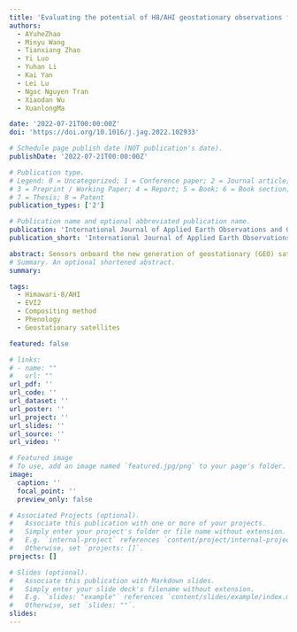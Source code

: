 ```yaml
---
title: 'Evaluating the potential of H8/AHI geostationary observations for monitoring vegetation phenology over different ecosystem types in northern China'
authors:
  - AYuheZhao
  - Minyu Wang
  - Tianxiang Zhao
  - Yi Luo
  - Yuhan Li
  - Kai Yan
  - Lei Lu
  - Ngoc Nguyen Tran
  - Xiaodan Wu
  - XuanlongMa

date: '2022-07-21T00:00:00Z'
doi: 'https://doi.org/10.1016/j.jag.2022.102933'

# Schedule page publish date (NOT publication's date).
publishDate: '2022-07-21T00:00:00Z'

# Publication type.
# Legend: 0 = Uncategorized; 1 = Conference paper; 2 = Journal article;
# 3 = Preprint / Working Paper; 4 = Report; 5 = Book; 6 = Book section;
# 7 = Thesis; 8 = Patent
publication_types: ['2']

# Publication name and optional abbreviated publication name.
publication: 'International Journal of Applied Earth Observations and Geoinformation'
publication_short: 'International Journal of Applied Earth Observations and Geoinformation'

abstract: Sensors onboard the new generation of geostationary (GEO) satellites launched over past few years have much improved radiometric and temporal resolutions. As one of the latest GEO sensors, the Japanese Himawari-8 Advanced Himawari Imager (hereafter H8/AHI) has temporal resolution of 10 minutes and spectral bands similar to MODIS. Observations from H8/AHI therefore have the potential to improve the precision of vegetation phenology monitoring by significantly shortening the compositing period. In this study, we evaluated methods for compositing daily 2-band Enhanced Vegetation Index (EVI2) from 10-minutes H8/AHI observations at six study sites in northern China encompassing forest, cropland, and grassland. After screening the cloudy observations by a physics-based cloud detection algorithm, key phenological metrics were retrieved from the composited AHI EVI2. H8/AHI 10-min raw EVI2 showed significant diurnal variations that are mainly associated with sun angle variations. By calculating the daily average EVI2 values in different time intervals, we concluded that the mean value using a fixed time window (10:30–13:30) centered around local solar noon effectively reduced the anisotropy effect from the diurnal sun-angle variations, leading to stable EVI2 time series suitable for extracting phenological metrics. On average, the amount of the composited H8/AHI EVI2 time-series data was 5.3 times more than the Terra/Aqua combined MODIS EVI2 product per year and the average size (width) of the gaps in H8/AHI EVI2 time series was 75% smaller than that of the MODIS. Our results demonstrated the promising capability of the new generation GEO satellite for generating time series vegetation index with fewer cloud-induced gaps and higher temporal resolution, hence improving the monitoring of global vegetation phenology and ecosystem responses to climate change.
# Summary. An optional shortened abstract.
summary: 

tags:
  - Himawari-8/AHI
  - EVI2
  - Compositing method
  - Phenology
  - Geostationary satellites

featured: false

# links:
# - name: ""
#   url: ""
url_pdf: ''
url_code: ''
url_dataset: ''
url_poster: ''
url_project: ''
url_slides: ''
url_source: ''
url_video: ''

# Featured image
# To use, add an image named `featured.jpg/png` to your page's folder.
image:
  caption: ''
  focal_point: ''
  preview_only: false

# Associated Projects (optional).
#   Associate this publication with one or more of your projects.
#   Simply enter your project's folder or file name without extension.
#   E.g. `internal-project` references `content/project/internal-project/index.md`.
#   Otherwise, set `projects: []`.
projects: []

# Slides (optional).
#   Associate this publication with Markdown slides.
#   Simply enter your slide deck's filename without extension.
#   E.g. `slides: "example"` references `content/slides/example/index.md`.
#   Otherwise, set `slides: ""`.
slides:
---
```


